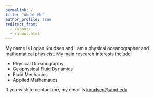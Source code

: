 ```yaml
---
permalink: /
title: "About Me"
author_profile: true
redirect_from: 
  - /about/
  - /about.html
---
```


My name is Logan Knudsen and I am a physical oceanographer and mathematical physicist. My main research interests include:
- Physical Oceanography
- Geophysical Fluid Dynamics
- Fluid Mechanics
- Applied Mathematics
  
If you wish to contact me, my email is knudsen@umd.edu
